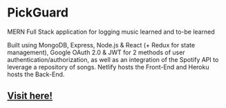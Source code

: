 # PickGuard
MERN Full Stack application for logging music learned and to-be learned

Built using MongoDB, Express, Node.js & React (+ Redux for state management), Google OAuth 2.0 & JWT for 2 methods of user authentication/authorization, as well as an integration of the Spotify API to leverage a repository of songs. Netlify hosts the Front-End and Heroku hosts the Back-End.

## [Visit here!](https://pickguard.netlify.app)
